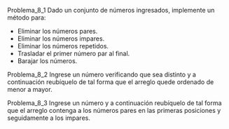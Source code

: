 Problema_8_1
Dado un conjunto de números ingresados, implemente un método para:
- Eliminar los números pares.
- Eliminar los números impares.
- Eliminar los números repetidos.
- Trasladar el primer número par al final.
- Barajar los números.

Problema_8_2
Ingrese un número verificando que sea distinto y a continuación reubíquelo de tal forma que
el arreglo quede ordenado de menor a mayor.

Problema_8_3
Ingrese un número y a continuación reubíquelo de tal forma que el arreglo contenga a los
números pares en las primeras posiciones y seguidamente a los impares.
